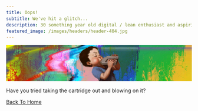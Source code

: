 ```yaml
---
title: Oops!
subtitle: We've hit a glitch...
description: 30 something year old digital / lean enthusiast and aspiring chef. 15+ years experience in operations, digitalization, cost reduction and project management.
featured_image: /images/headers/header-404.jpg
---
```


![](/images/headers/header-404.jpg)

Have you tried taking the cartridge out and blowing on it?

<p><a href="/" class="button button--large">Back To Home</a></p>